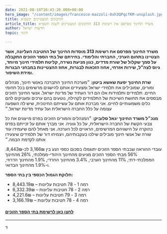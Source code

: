 ```yaml
---
date: 2021-08-18T10:43:26.000+00:00
hero_image: "/content/images/francesco-mazzoli-0xh3QPqcfKM-unsplash.jpg"
title: התיכונים המצטיינים תשפ״א
article_title: משרד החינוך מפרסם את רשימת 313 התיכונים המצטיינים לשנת תשפ״א
author: חדשות ישראל
topic: חינוך

---
```

**משרד החינוך מפרסם את רשימת 313 מוסדות החינוך של החטיבה העליונה, אשר הצטיינו בתחום הערכי, החברתי והלימודי. בחירתם של בתי הספר הזוכים התקבלה על סמך שקלול של שורת מדדים, כגון מניעת נשירה, קליטת תלמידי חינוך מיוחד, גיוס לצה"ל, שירות אזרחי, אחוז הזכאות לבגרות, אחוז ההצטיינות במבחני הבגרות ומידת השיפור.**

**שרת החינוך יפעת שאשא ביטון:** ״מערכת החינוך התברכה באנשי חינוך, מנהלים ומורים, שמובילים את תלמידי ישראל ומצעידים אותם להישגים מרשימים בכל תחומי החיים. תלמידים ותלמידות אלו הם דור העתיד של מדינת ישראל. אנשי החינוך הזוכים מבססים את תחושת השייכות של התלמידים לקהילה, נוטעים בהם ערכים ומעניקים להם כלים משמעותיים לחיים. אני מברכת אותם על עשייתם החינוכית, שיש לה השפעה עצומה על כלל החברה הישראלית ועל עתיד מדינת ישראל.״

**מנכ״ל משרד החינוך יגאל סלוביק:** ״המנהלים והמורים הזוכים בפרס מייצגים את כל צבעי הקשת של החברה הישראלית, על כל גווניה. אני מברך אותם על זכייתם בפרס כהוקרה על הישגיהם המרשימים, הראויים לכל הערכה. אני מאחל להם שיעמידו עוד שורה של אנשי חינוך מובילים שילכו בעקבותיהם, ויצמיחו דור של תלמידים שיצעידו אותנו לקדמת הבמה.״

עובדי ההוראה שבבתי הספר הזוכים יתוגמלו בסכום כספי הנע בין 3,166₪ לכ-8,443₪. 56% מבתי הספר הזוכים מגיעים מהחינוך היהודי-ממלכתי, 26% מהחינוך הממלכתי-דתי, 11% מהחינוך הערבי, 3.4% מהחינוך החרדי, 1.9% מהחינוך הדרוזי, ו-1.9% מהחינוך הבדואי.

**חלוקת הגמול הכספי בין בתי הספר:**

* רמה 1 - 78 חטיבות עליונות – 8,443.19₪
* רמה 2 - 78 חטיבות עליונות – 6,332.39₪
* רמה 3 - 79 חטיבות עליונות – 4,221.6₪
* רמה 4 - 78 חטיבות עליונות – 3,166.19₪

#### [**לחצו כאן לרשימת בתי הספר הזוכים**](https://newsil.us.to/outstanding-schools2021.pdf)

***

ד